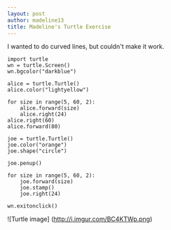 ```yaml
---
layout: post
author: madeline13
title: Madeline's Turtle Exercise
---
```


I wanted to do curved lines, but couldn't make it work.

```
import turtle
wn = turtle.Screen()
wn.bgcolor("darkblue")

alice = turtle.Turtle()
alice.color("lightyellow")

for size in range(5, 60, 2):
    alice.forward(size)
    alice.right(24)
alice.right(60)
alice.forward(80)

joe = turtle.Turtle()
joe.color("orange")
joe.shape("circle")

joe.penup()

for size in range(5, 60, 2):
    joe.forward(size)
    joe.stamp()
    joe.right(24)

wn.exitonclick()
```

![Turtle image] (http://i.imgur.com/BC4KTWp.png)

